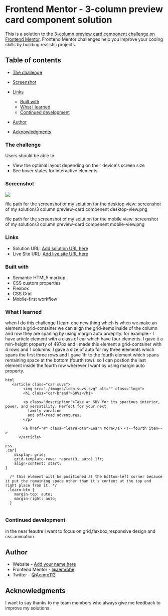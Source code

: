 # Frontend Mentor - 3-column preview card component solution

This is a solution to the [3-column preview card component challenge on Frontend Mentor](https://www.frontendmentor.io/challenges/3column-preview-card-component-pH92eAR2-). Frontend Mentor challenges help you improve your coding skills by building realistic projects.

## Table of contents

- [The challenge](#the-challenge)
- [Screenshot](#screenshot)
- [Links](#links)

  - [Built with](#built-with)
  - [What I learned](#what-i-learned)
  - [Continued development](#continued-development)


- [Author](#author)
- [Acknowledgments](#acknowledgments)

### The challenge

Users should be able to:

- View the optimal layout depending on their device's screen size
- See hover states for interactive elements

### Screenshot

![](./screenshot.jpg)

file path for the screenshot of my solution for the desktop view: screenshot of my solution/3 column preview-card compenent desktop-view.png

file path for the screenshot of my solution for the mobile view: screenshot of my solution/3 column preview-card compenent mobile-view.png

### Links

- Solution URL: [Add solution URL here](https://your-solution-url.com)
- Live Site URL: [Add live site URL here](https://your-live-site-url.com)

### Built with

- Semantic HTML5 markup
- CSS custom properties
- Flexbox
- CSS Grid
- Mobile-first workflow

### What I learned

when I do this challenge I learn one new thing which is when we make an element a grid-container we can align the grid-items inside of the column and row they are spaning by using margin auto proeprty.
for example:-
I have article element with a class of car which have four elements. I gave it a min-height property of 497px and I made this element a grid-container with 4 rows and 1 columns. I gave a size of auto for my three elements which spans the first three rows and I gave 1fr to the fourth element which spans remaining space at the bottom (fourth row). so I can postion the last element inside the fourth row wherever I want by using margin auto property.

```
html
   <article class="car suvs">
        <img src="./images/icon-suvs.svg" alt="" class="logo">
        <h1 class="car-brand">SUVs</h1>

        <p class="description">Take an SUV for its spacious interior, power, and versatility. Perfect for your next
          family vacation
          and off-road adventures.
        </p>

        <a href="#" class="learn-btn">Learn More</a> <!--fourth item-->
      </article>
```

```
css
.car{
    display: grid;
    grid-template-rows: repeat(3, auto) 1fr;
    align-content: start;
}

  /* this element will be positioned at the bottom-left corner because it put the remaining space other than it's content at the top and right place from it. */
 .learn-btn {
    margin-top: auto;
    margin-right: auto;
  }


```

### Continued development

in the near feautre I want to focus on grid,flexbox,responsive design and css animation.

## Author

- Website - [Add your name here](https://www.your-site.com)
- Frontend Mentor - [@aemrobe](https://www.frontendmentor.io/profile/aemrobe)
- Twitter - [@Aemro112](https://www.twitter.com/Aemro112)

## Acknowledgments

I want to say thanks to my team members who always give me feedback to improve my solutions.
